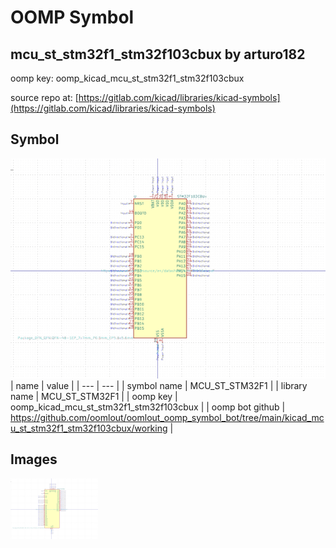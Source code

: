 # OOMP Symbol  
## mcu_st_stm32f1_stm32f103cbux  by arturo182  
  
oomp key: oomp_kicad_mcu_st_stm32f1_stm32f103cbux  
  
source repo at: [https://gitlab.com/kicad/libraries/kicad-symbols](https://gitlab.com/kicad/libraries/kicad-symbols)  
## Symbol  
  
[![working.png](working_600.png)](working.png)  
| name | value | 
| --- | --- | 
| symbol name | MCU_ST_STM32F1 | 
| library name | MCU_ST_STM32F1 | 
| oomp key | oomp_kicad_mcu_st_stm32f1_stm32f103cbux | 
| oomp bot github | https://github.com/oomlout/oomlout_oomp_symbol_bot/tree/main/kicad_mcu_st_stm32f1_stm32f103cbux/working | 
## Images  
  
[![working.png](working_140.png)](working.png)  
